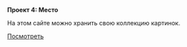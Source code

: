 **Проект 4: Место**

На этом сайте можно хранить свою коллекцию картинок.

[Посмотреть](https://sofia1alekseeva.github.io/mesto/ "Проект 4: Место")

